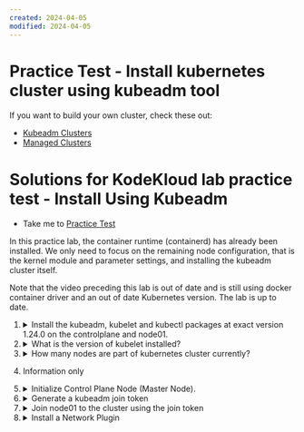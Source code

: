 ```yaml
---
created: 2024-04-05
modified: 2024-04-05
---
```

# Practice Test - Install kubernetes cluster using kubeadm tool

If you want to build your own cluster, check these out:

* [Kubeadm Clusters](../../kubeadm-clusters/)
* [Managed Clusters](../../managed-clusters/)

# Solutions for KodeKloud lab practice test - Install Using Kubeadm

- Take me to [Practice Test](https://kodekloud.com/topic/practice-test-deploy-a-kubernetes-cluster-using-kubeadm/)

In this practice lab, the container runtime (containerd) has already been installed. We only need to focus on the remaining node configuration, that is the kernel module and parameter settings, and installing the kubeadm cluster itself.

Note that the video preceding this lab is out of date and is still using docker container driver and an out of date Kubernetes version. The lab is up to date.

  1.  <details>
      <summary>Install the kubeadm, kubelet and kubectl packages at exact version 1.24.0 on the controlplane and node01.</summary>

      Run the following two steps on both `controlplane` and `node01` (use `ssh node01` to get to the worker node).

      1. Configure kernel parameters

         ```
         cat <<EOF | tee /etc/modules-load.d/k8s.conf
         overlay
         br_netfilter
         EOF

         cat <<EOF | tee /etc/sysctl.d/k8s.conf
         net.bridge.bridge-nf-call-ip6tables = 1
         net.bridge.bridge-nf-call-iptables = 1
         net.ipv4.ip_forward = 1
         EOF

         sysctl --system
         ```

      2. Install kubernetes binaries

         Note that because you are logged into the lab as `root`, the use of `sudo` is not required.

         ```
         apt-get update
         apt-get install -y apt-transport-https ca-certificates curl

         mkdir -m 755 /etc/apt/keyrings

         curl -fsSL https://pkgs.k8s.io/core:/stable:/v1.27/deb/Release.key | gpg --dearmor -o /etc/apt/keyrings/kubernetes-apt-keyring.gpg

         echo 'deb [signed-by=/etc/apt/keyrings/kubernetes-apt-keyring.gpg] https://pkgs.k8s.io/core:/stable:/v1.27/deb/ /' | tee /etc/apt/sources.list.d/kubernetes.list

         apt-get update

         # To see the new version labels
         apt-cache madison kubeadm

         apt-get install -y kubelet=1.27.0-2.1 kubeadm=1.27.0-2.1 kubectl=1.27.0-2.1

         apt-mark hold kubelet kubeadm kubectl
         ```
      </details>

  1.  <details>
      <summary>What is the version of kubelet installed?</summary>

      ```
      kubelet version
      ```

      You will get an error message because the cluster isn't installed yet, but it will tell you its version.

      </details>

  1.  <details>
      <summary>How many nodes are part of kubernetes cluster currently?</summary>

      Are you able to run `kubectl get nodes`? Have you run `kubeadm init` yet?

      No, so there are no nodes.

      > 0

      </details>

  1.  Information only

  1.  <details>
      <summary>Initialize Control Plane Node (Master Node).</summary>

      Use the following options:

      * `apiserver-advertise-address` - Use the IP address allocated to eth0 on the controlplane node
      * `apiserver-cert-extra-sans`` - Set it to `controlplane`
      * `pod-network-cidr` - Set to `10.244.0.0/16`

      Once done, set up the default kubeconfig file and wait for node to be part of the cluster.

      1. Get the IP address of the `eth0` adapter of the controlplane

         ```
         ifconfig eth0
         ```

         Take the value printed for `inet` in the output. This will be something like the following, but can be different each time you run the lab.

         > 10.13.26.9

      1. Run `kubeadm init` using the IP address determined above for `--apiserver-advertise-address`

         ```
         kubeadm init \
            --apiserver-cert-extra-sans=controlplane \
            --apiserver-advertise-address 10.13.26.9 \
            --pod-network-cidr=10.244.0.0/16
         ```

      1. Set up the default kubeconfig file

         ```
         mkdir ~/.kube
         cp /etc/kubernetes/admin.conf ~/.kube/config
         ```

      </details>

  1.  <details>
      <summary>Generate a kubeadm join token</summary>

      You can copy the join command output by `kubeadm init` which looks like

      ```
      kubeadm join 10.13.26.9:6443 --token cpwmot.ldhadf3cokvyyx60 \
        --discovery-token-ca-cert-hash sha256:ea3a622922315b14b289c6efd7b1a77cbf81d29f6ddaf03472c304b6d3228c06
      ```

      Note it will be different each time you do the lab.

      </details>

  1.  <details>
      <summary>Join node01 to the cluster using the join token</summary>

      1. `ssh` onto `node01` and paste the join command from above
      1. Return to the controlplane node
      1. Run `kubectl get nodes`. Note that both nodes are `NotReady`. This is OK because we have not yet installed networking.

      </details>

  1.  <details>
      <summary>Install a Network Plugin</summary>

      1. Install flannel

         Click on "Install Netowrk Plugin" tab above the terminal. Find the link to Flannel in the page that comes up

         ```
         kubectl apply -f https://github.com/flannel-io/flannel/releases/latest/download/kube-flannel.yml
         ```

      2. Wait 30 seconds or so, then run `kubectl get nodes`. Nodes should now be ready.

      </details>





